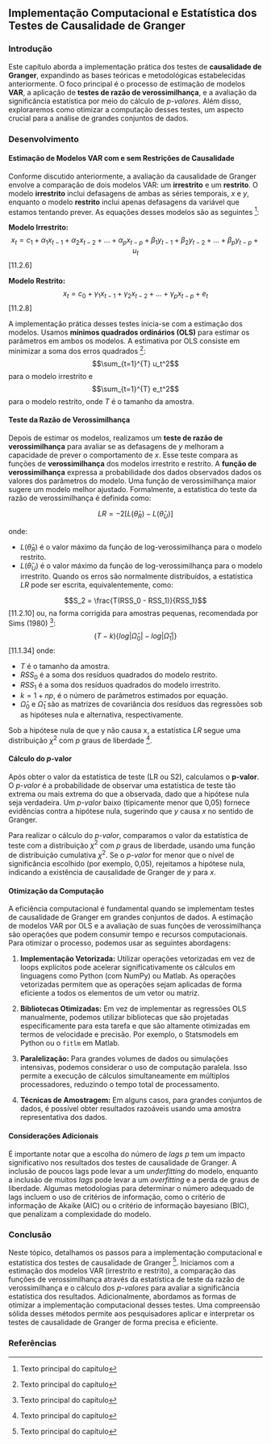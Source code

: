 ## Implementação Computacional e Estatística dos Testes de Causalidade de Granger

### Introdução

Este capítulo aborda a implementação prática dos testes de **causalidade de Granger**, expandindo as bases teóricas e metodológicas estabelecidas anteriormente. O foco principal é o processo de estimação de modelos **VAR**, a aplicação de **testes de razão de verossimilhança**, e a avaliação da significância estatística por meio do cálculo de *p-valores*. Além disso, exploraremos como otimizar a computação desses testes, um aspecto crucial para a análise de grandes conjuntos de dados.

### Desenvolvimento

#### Estimação de Modelos VAR com e sem Restrições de Causalidade
Conforme discutido anteriormente, a avaliação da causalidade de Granger envolve a comparação de dois modelos VAR: um **irrestrito** e um **restrito**. O modelo **irrestrito** inclui defasagens de ambas as séries temporais, $x$ e $y$, enquanto o modelo **restrito** inclui apenas defasagens da variável que estamos tentando prever. As equações desses modelos são as seguintes [^1]:

**Modelo Irrestrito:**
$$x_t = c_1 + \alpha_1 x_{t-1} + \alpha_2 x_{t-2} + \ldots + \alpha_p x_{t-p} + \beta_1 y_{t-1} + \beta_2 y_{t-2} + \ldots + \beta_p y_{t-p} + u_t$$ [11.2.6]

**Modelo Restrito:**
$$x_t = c_0 + \gamma_1 x_{t-1} + \gamma_2 x_{t-2} + \ldots + \gamma_p x_{t-p} + e_t$$ [11.2.8]

A implementação prática desses testes inicia-se com a estimação dos modelos. Usamos **mínimos quadrados ordinários (OLS)** para estimar os parâmetros em ambos os modelos. A estimativa por OLS consiste em minimizar a soma dos erros quadrados [^1]:
$$\sum_{t=1}^{T} u_t^2$$
para o modelo irrestrito e
$$\sum_{t=1}^{T} e_t^2$$
para o modelo restrito, onde $T$ é o tamanho da amostra.

#### Teste da Razão de Verossimilhança

Depois de estimar os modelos, realizamos um **teste de razão de verossimilhança** para avaliar se as defasagens de $y$ melhoram a capacidade de prever o comportamento de $x$. Esse teste compara as funções de **verossimilhança** dos modelos irrestrito e restrito.  A **função de verossimilhança** expressa a probabilidade dos dados observados dados os valores dos parâmetros do modelo.  Uma função de verossimilhança maior sugere um modelo melhor ajustado.  Formalmente, a estatística do teste da razão de verossimilhança é definida como:

$$LR = -2[L(\hat{\theta}_R) - L(\hat{\theta}_U)]$$

onde:
*   $L(\hat{\theta}_R)$ é o valor máximo da função de log-verossimilhança para o modelo restrito.
*   $L(\hat{\theta}_U)$ é o valor máximo da função de log-verossimilhança para o modelo irrestrito.
Quando os erros são normalmente distribuídos, a estatística $LR$ pode ser escrita, equivalentemente, como:

$$S_2 = \frac{T(RSS_0 - RSS_1)}{RSS_1}$$ [11.2.10]
ou, na forma corrigida para amostras pequenas, recomendada por Sims (1980) [^1]:
$$ (T-k)\{log|\hat{\Omega}_0| - log|\hat{\Omega}_1|\} $$ [11.1.34]
onde:
*   $T$ é o tamanho da amostra.
*   $RSS_0$ é a soma dos resíduos quadrados do modelo restrito.
*   $RSS_1$ é a soma dos resíduos quadrados do modelo irrestrito.
*   $k = 1 + np$, é o número de parâmetros estimados por equação.
*   $\hat{\Omega}_0$ e $\hat{\Omega}_1$ são as matrizes de covariância dos resíduos das regressões sob as hipóteses nula e alternativa, respectivamente.

Sob a hipótese nula de que y não causa x, a estatística $LR$ segue uma distribuição $\chi^2$ com $p$ graus de liberdade [^1].

#### Cálculo do *p*-valor
Após obter o valor da estatística de teste (LR ou S2), calculamos o **p-valor**. O *p-valor* é a probabilidade de observar uma estatística de teste tão extrema ou mais extrema do que a observada, dado que a hipótese nula seja verdadeira. Um *p-valor* baixo (tipicamente menor que 0,05) fornece evidências contra a hipótese nula, sugerindo que $y$ causa $x$ no sentido de Granger.

Para realizar o cálculo do *p-valor*, comparamos o valor da estatística de teste com a distribuição $\chi^2$ com $p$ graus de liberdade, usando uma função de distribuição cumulativa $\chi^2$. Se o *p-valor* for menor que o nível de significância escolhido (por exemplo, 0,05), rejeitamos a hipótese nula, indicando a existência de causalidade de Granger de $y$ para $x$.

#### Otimização da Computação
A eficiência computacional é fundamental quando se implementam testes de causalidade de Granger em grandes conjuntos de dados. A estimação de modelos VAR por OLS e a avaliação de suas funções de verossimilhança são operações que podem consumir tempo e recursos computacionais. Para otimizar o processo, podemos usar as seguintes abordagens:

1.  **Implementação Vetorizada:** Utilizar operações vetorizadas em vez de loops explícitos pode acelerar significativamente os cálculos em linguagens como Python (com NumPy) ou Matlab. As operações vetorizadas permitem que as operações sejam aplicadas de forma eficiente a todos os elementos de um vetor ou matriz.

2.  **Bibliotecas Otimizadas:** Em vez de implementar as regressões OLS manualmente, podemos utilizar bibliotecas que são projetadas especificamente para esta tarefa e que são altamente otimizadas em termos de velocidade e precisão. Por exemplo, o Statsmodels em Python ou o `fitlm` em Matlab.

3.  **Paralelização:** Para grandes volumes de dados ou simulações intensivas, podemos considerar o uso de computação paralela. Isso permite a execução de cálculos simultaneamente em múltiplos processadores, reduzindo o tempo total de processamento.

4.  **Técnicas de Amostragem:** Em alguns casos, para grandes conjuntos de dados, é possível obter resultados razoáveis usando uma amostra representativa dos dados.

#### Considerações Adicionais

É importante notar que a escolha do número de *lags* $p$ tem um impacto significativo nos resultados dos testes de causalidade de Granger. A inclusão de poucos lags pode levar a um *underfitting* do modelo, enquanto a inclusão de muitos *lags* pode levar a um *overfitting* e a perda de graus de liberdade. Algumas metodologias para determinar o número adequado de lags incluem o uso de critérios de informação, como o critério de informação de Akaike (AIC) ou o critério de informação bayesiano (BIC), que penalizam a complexidade do modelo.

### Conclusão
Neste tópico, detalhamos os passos para a implementação computacional e estatística dos testes de causalidade de Granger [^1]. Iniciamos com a estimação dos modelos VAR (irrestrito e restrito), a comparação das funções de verossimilhança através da estatística de teste da razão de verossimilhança e o cálculo dos *p-valores* para avaliar a significância estatística dos resultados. Adicionalmente, abordamos as formas de otimizar a implementação computacional desses testes. Uma compreensão sólida desses métodos permite aos pesquisadores aplicar e interpretar os testes de causalidade de Granger de forma precisa e eficiente.

### Referências
[^1]: Texto principal do capítulo
[^2]: Como vimos anteriormente, a causalidade de Granger mede a capacidade de uma série temporal auxiliar na previsão de outra.
[^3]: Nos capítulos anteriores foram definidas a causalidade de Granger, as matrizes triangulares inferiores, e o uso do teste F para avaliar se as defasagens de y são importantes para prever o comportamento de x.
<!-- END -->
